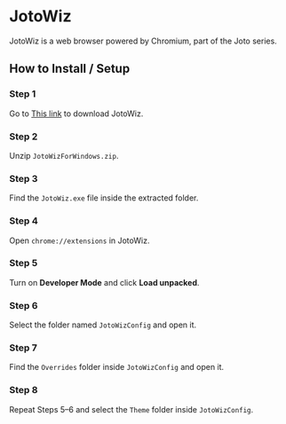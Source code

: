 # JotoWiz

JotoWiz is a web browser powered by Chromium, part of the Joto series.

## How to Install / Setup

### Step 1  
Go to [This link](https://github.com/Joto-Series/JotoWiz-Browser/releases/download/Chromium/JotoWizForWindows.zip) to download JotoWiz.

### Step 2  
Unzip `JotoWizForWindows.zip`.

### Step 3  
Find the `JotoWiz.exe` file inside the extracted folder.

### Step 4  
Open `chrome://extensions` in JotoWiz.

### Step 5  
Turn on **Developer Mode** and click **Load unpacked**.

### Step 6  
Select the folder named `JotoWizConfig` and open it.

### Step 7  
Find the `Overrides` folder inside `JotoWizConfig` and open it.

### Step 8  
Repeat Steps 5–6 and select the `Theme` folder inside `JotoWizConfig`.
